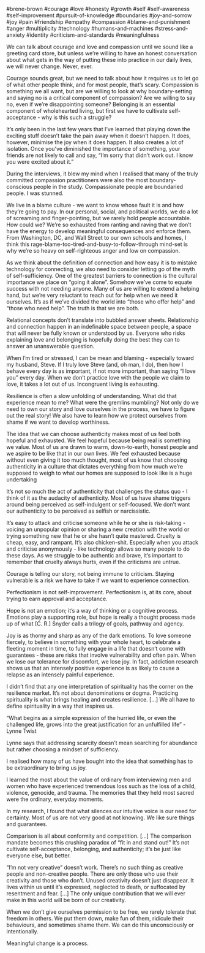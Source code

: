#brene-brown 
#courage #love #honesty #growth #self #self-awareness #self-improvement #pursuit-of-knowledge #boundaries #joy-and-sorrow #joy #pain #friendship #empathy #compassion #blame-and-punishment #anger #multiplicity #technology #humans-and-machines #stress-and-anxiety #identity #criticism-and-standards #meaningfulness 

We can talk about courage and love and compassion until we sound like a greeting card store, but unless we’re willing to have an honest conversation about what gets in the way of putting these into practice in our daily lives, we will never change. Never, ever. 

Courage sounds great, but we need to talk about how it requires us to let go of what other people think, and for most people, that’s scary. Compassion is something we all want, but are we willing to look at why boundary-setting and saying no is a critical component of compassion? Are we willing to say no, even if we’re disappointing someone? Belonging is an essential component of wholehearted living, but first we have to cultivate self-acceptance - why is this such a struggle? 


It’s only been in the last few years that I’ve learned that playing down the exciting stuff doesn’t take the pain away when it doesn’t happen. It does, however, minimise the joy when it does happen. It also creates a lot of isolation. Once you’ve diminished the importance of something, your friends are not likely to call and say, “I’m sorry that didn’t work out. I know you were excited about it.”


During the interviews, it blew my mind when I realised that many of the truly committed compassion practitioners were also the most boundary-conscious people in the study. Compassionate people are boundaried people. I was stunned. 


We live in a blame culture - we want to know whose fault it is and how they’re going to pay. In our personal, social, and political worlds, we do a lot of screaming and finger-pointing, but we rarely hold people accountable. How could we? We’re so exhausted from ranting and raving that we don’t have the energy to develop meaningful consequences and enforce them. From Washington, DC, and Wall Street to our own schools and homes, I think this rage-blame-too-tired-and-busy-to-follow-through mind-set is why we’re so heavy on self-righteous anger and low on compassion. 

  

As we think about the definition of connection and how easy it is to mistake technology for connecting, we also need to consider letting go of the myth of self-sufficiency. One of the greatest barriers to connection is the cultural importance we place on “going it alone”. Somehow we’ve come to equate success with not needing anyone. Many of us are willing to extend a helping hand, but we’re very reluctant to reach out for help when we need it ourselves. It’s as if we’ve divided the world into “those who offer help” and “those who need help”. The truth is that we are both. 

  

Relational concepts don’t translate into bubbled answer sheets. Relationship and connection happen in an indefinable space between people, a space that will never be fully known or understood by us. Everyone who risks explaining love and belonging is hopefully doing the best they can to answer an unanswerable question. 

  

When I’m tired or stressed, I can be mean and blaming - especially toward my husband, Steve. If I truly love Steve (and, oh man, I do), then how I behave every day is as important, if not more important, than saying “I love you” every day. When we don’t practice love with the people we claim to love, it takes a lot out of us. Incongruent living is exhausting. 

  

Resilience is often a slow unfolding of understanding. What did that experience mean to me? What were the gremlins mumbling? Not only do we need to own our story and love ourselves in the process, we have to figure out the real story! We also have to learn how we protect ourselves from shame if we want to develop worthiness. 

  

The idea that we can choose authenticity makes most of us feel both hopeful and exhausted. We feel hopeful because being real is something we value. Most of us are drawn to warm, down-to-earth, honest people and we aspire to be like that in our own lives. We feel exhausted because without even giving it too much thought, most of us know that choosing authenticity in a culture that dictates everything from how much we’re supposed to weigh to what our homes are supposed to look like is a huge undertaking

  

It’s not so much the act of authenticity that challenges the status quo - I think of it as the audacity of authenticity. Most of us have shame triggers around being perceived as self-indulgent or self-focused. We don’t want our authenticity to be perceived as selfish or narcissistic. 

  

It’s easy to attack and criticise someone while he or she is risk-taking - voicing an unpopular opinion or sharing a new creation with the world or trying something new that he or she hasn’t quite mastered. Cruelty is cheap, easy, and rampant. It’s also chicken-shit. Especially when you attack and criticise anonymously - like technology allows so many people to do these days. As we struggle to be authentic and brave, it’s important to remember that cruelty always hurts, even if the criticisms are untrue. 

  

Courage is telling our story, not being immune to criticism. Staying vulnerable is a risk we have to take if we want to experience connection. 

  

Perfectionism is not self-improvement. Perfectionism is, at its core, about trying to earn approval and acceptance. 

  

Hope is not an emotion; it’s a way of thinking or a cognitive process. Emotions play a supporting role, but hope is really a thought process made up of what \[C. R.\] Snyder calls a trilogy of goals, pathway and agency. 

  

Joy is as thorny and sharp as any of the dark emotions. To love someone fiercely, to believe in something with your whole heart, to celebrate a fleeting moment in time, to fully engage in a life that doesn’t come with guarantees - these are risks that involve vulnerability and often pain. When we lose our tolerance for discomfort, we lose joy. In fact, addiction research shows us that an intensely positive experience is as likely to cause a relapse as an intensely painful experience. 

  

I didn’t find that any one interpretation of spirituality has the corner on the resilience market. It’s not about denominations or dogma. Practicing spirituality is what brings healing and creates resilience. \[...\] We all have to define spirituality in a way that inspires us. 

  

“What begins as a simple expression of the hurried life, or even the challenged life, grows into the great justification for an unfulfilled life” - Lynne Twist

  

Lynne says that addressing scarcity doesn’t mean searching for abundance but rather choosing a mindset of sufficiency. 

  

I realised how many of us have bought into the idea that something has to be extraordinary to bring us joy. 

  

I learned the most about the value of ordinary from interviewing men and women who have experienced tremendous loss such as the loss of a child, violence, genocide, and trauma. The memories that they held most sacred were the ordinary, everyday moments. 

  

In my research, I found that what silences our intuitive voice is our need for certainty. Most of us are not very good at not knowing. We like sure things and guarantees.

  

Comparison is all about conformity and competition. \[...\] The comparison mandate becomes this crushing paradox of “fit in and stand out!” It’s not cultivate self-acceptance, belonging, and authenticity; it’s be just like everyone else, but better. 

  

“I’m not very creative” doesn’t work. There’s no such thing as creative people and non-creative people. There are only those who use their creativity and those who don’t. Unused creativity doesn’t just disappear. It lives within us until it’s expressed, neglected to death, or suffocated by resentment and fear. \[...\] The only unique contribution that we will ever make in this world will be born of our creativity. 

  

When we don’t give ourselves permission to be free, we rarely tolerate that freedom in others. We put them down, make fun of them, ridicule their behaviours, and sometimes shame them. We can do this unconsciously or intentionally. 

  

Meaningful change is a process.